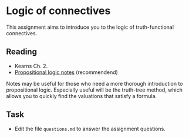 # Logic of connectives 

This assignment aims to introduce you to the logic of truth-functional
connectives. 

## Reading

* Kearns Ch. 2.
* [Propositional logic notes](propositional-logic.pdf) (recommendend)

Notes may be useful for those who need a more thorough introduction to
propositional logic. Especially useful will be the truth-tree method, which
allows you to quickly find the valuations that satisfy a formula.


## Task

* Edit the file `questions.md` to answer the assignment questions.
